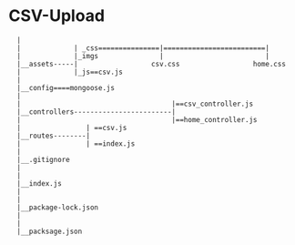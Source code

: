 # CSV-Upload
      |            
      |             | _css===============|=========================|
      |             |_imgs               |                         |
      |__assets-----|                  csv.css                  home.css
      |             |_js==csv.js
      |
      |__config====mongoose.js
      |                                     
      |                                     |==csv_controller.js
      |__controllers------------------------|
      |                                     |==home_controller.js
      |                | ==csv.js                      
      |__routes--------|
      |                | ==index.js
      |  
      |__.gitignore
      |
      |
      |__index.js
      |
      |
      |__package-lock.json
      |
      |
      |__packsage.json







